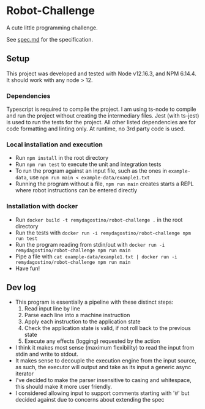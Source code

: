 # Robot-Challenge

A cute little programming challenge.

See [spec.md](https://github.com/remydagostino/robot-challenge/blob/master/spec.md) for the specification.

## Setup

This project was developed and tested with Node v12.16.3, and NPM 6.14.4. It should work with any node > 12.

### Dependencies

Typescript is required to compile the project. I am using ts-node to compile and run the project without creating the intermediary files. Jest (with ts-jest) is used to run the tests for the project. All other listed dependencies are for code formatting and linting only. At runtime, no 3rd party code is used. 

### Local installation and execution

- Run `npm install` in the root directory
- Run `npm run test` to execute the unit and integration tests
- To run the program against an input file, such as the ones in `example-data`, use `npm run main < example-data/example1.txt`
- Running the program without a file, `npm run main` creates starts a REPL where robot instructions can be entered directly

### Installation with docker

- Run `docker build -t remydagostino/robot-challenge .` in the root directory
- Run the tests with `docker run -i remydagostino/robot-challenge npm run test`
- Run the program reading from stdin/out with `docker run -i remydagostino/robot-challenge npm run main`
- Pipe a file with `cat example-data/example1.txt | docker run -i remydagostino/robot-challenge npm run main`
- Have fun!

## Dev log

- This program is essentially a pipeline with these distinct steps:
	1. Read input line by line
	2. Parse each line into a machine instruction
	3. Apply each instruction to the application state
	4. Check the application state is valid, if not roll back to the previous state
	5. Execute any effects (logging) requested by the action
- I think it makes most sense (maximum flexibility) to read the input from stdin and write to stdout.
- It makes sense to decouple the execution engine from the input source, as such, the executor will output and take as its input a generic async iterator
- I've decided to make the parser insensitive to casing and whitespace, this should make it more user friendly.
- I considered allowing input to support comments starting with '#' but decided against due to concerns about extending the spec
